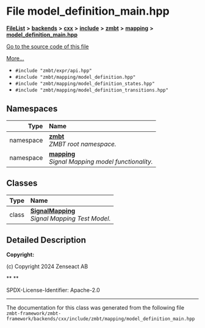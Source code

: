 

# File model\_definition\_main.hpp



[**FileList**](files.md) **>** [**backends**](dir_e0e3bad64fbfd08934d555b945409197.md) **>** [**cxx**](dir_2a0640ff8f8d193383b3226ce9e70e40.md) **>** [**include**](dir_33cabc3ab2bb40d6ea24a24cae2f30b8.md) **>** [**zmbt**](dir_2115e3e51895e4107b806d6d2319263e.md) **>** [**mapping**](dir_84d9d905044f75949470ced2679fed92.md) **>** [**model\_definition\_main.hpp**](model__definition__main_8hpp.md)

[Go to the source code of this file](model__definition__main_8hpp_source.md)

[More...](#detailed-description)

* `#include "zmbt/expr/api.hpp"`
* `#include "zmbt/mapping/model_definition.hpp"`
* `#include "zmbt/mapping/model_definition_states.hpp"`
* `#include "zmbt/mapping/model_definition_transitions.hpp"`













## Namespaces

| Type | Name |
| ---: | :--- |
| namespace | [**zmbt**](namespacezmbt.md) <br>_ZMBT root namespace._  |
| namespace | [**mapping**](namespacezmbt_1_1mapping.md) <br>_Signal Mapping model functionality._  |


## Classes

| Type | Name |
| ---: | :--- |
| class | [**SignalMapping**](classzmbt_1_1mapping_1_1SignalMapping.md) <br>_Signal Mapping Test Model._  |


















































## Detailed Description




**Copyright:**

(c) Copyright 2024 Zenseact AB 




**
**

SPDX-License-Identifier: Apache-2.0 





    

------------------------------
The documentation for this class was generated from the following file `zmbt-framework/zmbt-framework/backends/cxx/include/zmbt/mapping/model_definition_main.hpp`

